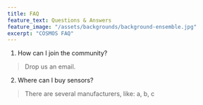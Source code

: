 ```yaml
---
title: FAQ
feature_text: Questions & Answers
feature_image: "/assets/backgrounds/background-ensemble.jpg"
excerpt: "COSMOS FAQ"
---
```


1. How can I join the community?
> Drop us an email.

2. Where can I buy sensors?
> There are several manufacturers, like: a, b, c
